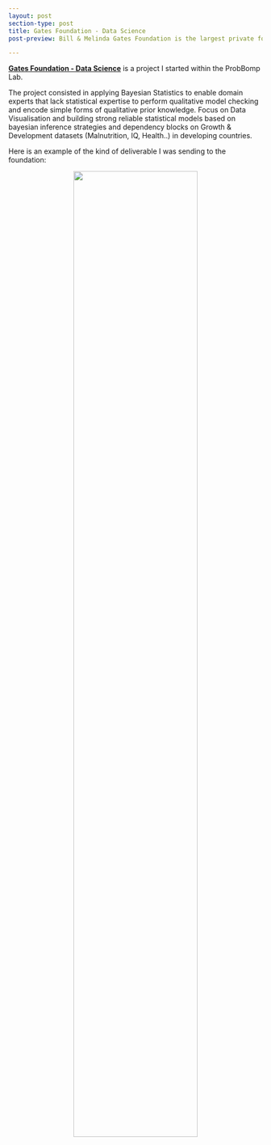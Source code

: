 ```yaml
---
layout: post
section-type: post
title: Gates Foundation - Data Science
post-preview: Bill & Melinda Gates Foundation is the largest private foundation in the world, founded by Bill and Melinda Gates. It was launched in 2000 and is said to be the largest transparently operated private foundation in the world.[4] The primary aims of the foundation are, globally, to enhance healthcare and reduce extreme poverty, and in America, to expand educational opportunities and access to information technology. 

---
```

**[Gates Foundation - Data Science](http://www.gatesfoundation.org)** is a project I started within the ProbBomp Lab.

The project consisted in applying Bayesian Statistics to enable domain experts that lack statistical expertise to perform qualitative model checking and encode simple forms of qualitative prior knowledge.
Focus on Data Visualisation and building strong reliable statistical models based on bayesian inference strategies and dependency blocks on Growth & Development datasets (Malnutrition, IQ, Health..) in developing countries.

Here is an example of the kind of deliverable I was sending to the foundation:
<center><img src="https://BelhalK.github.io/img/projects/gates.png" style="width: 70%; height: 70%"></center>   